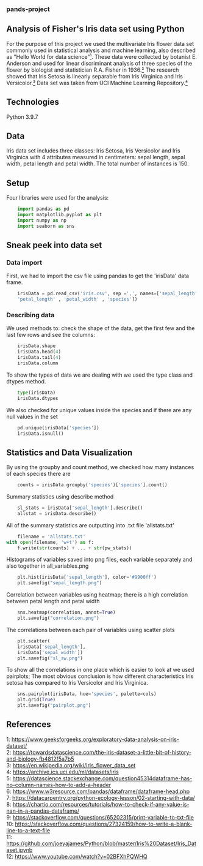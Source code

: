 ### pands-project
## Analysis of Fisher's Iris data set using Python 
For the purpose of this project we used the multivariate Iris flower data set commonly used in statistical analysis and machine learning, also described as "Hello World for data science"[¹][1]. These data were collected by botanist E. Anderson and used for linear discriminant analysis of three species of the flower by biologist and statistician R.A. Fisher in 1936.[²][2] The research showed that Iris Setosa is linearly separable from Iris Virginica and Iris Versicolor.[³][3] Data set was taken from UCI Machine Learning Repository.[⁴][4]

## Technologies
Python 3.9.7

## Data 
Iris data set includes three classes: Iris Setosa, Iris Versicolor and Iris Virginica with 4 attributes measured in centimeters: sepal length, sepal width, petal length and petal width. The total number of instances is 150.

## Setup
Four libraries were used for the analysis:
```python
    import pandas as pd
    import matplotlib.pyplot as plt
    import numpy as np
    import seaborn as sns
```

## Sneak peek into data set 
### Data import
First, we had to import the csv file using pandas to get the 'irisData' data frame.
```python
    irisData = pd.read_csv('iris.csv', sep =',', names=['sepal_length' , 'sepal_width' , 
    'petal_length' , 'petal_width' , 'species'])
```
### Describing data
We used methods to: check the shape of the data, get the first few and the last few rows and see the columns: 
```python
    irisData.shape
    irisData.head(4)
    irisData.tail(4)
    irisData.column
```

To show the types of data we are dealing with we used the type class and dtypes method.
```python
    type(irisData)
    irisData.dtypes
```

We also checked for unique values inside the species and if there are any null values in the set
```python
    pd.unique(irisData['species'])
    irisData.isnull()
```

## Statistics and Data Visualization 
By using the groupby and count method, we checked how many instances of each species there are
```python 
    counts = irisData.groupby('species')['species'].count()
```

Summary statistics using describe method
```python
    sl_stats = irisData['sepal_length'].describe()
    allstat = irisData.describe()
```

All of the summary statistics are outputting into .txt file 'allstats.txt'
```python
    filename = 'allstats.txt'
with open(filename, 'w+t') as f:
    f.write(str(counts) + ... + str(pw_stats))
```

Histograms of variables saved into png files, each variable separately and also together in all_variables.png
```python
    plt.hist(irisData['sepal_length'], color='#9900ff')
    plt.savefig("sepal_length.png")
```

Correlation between variables using heatmap; there is a high correlation between petal length and petal width
```python
    sns.heatmap(correlation, annot=True)
    plt.savefig("correlation.png")
```

The correlations between each pair of variables using scatter plots
```python 
    plt.scatter(
    irisData['sepal_length'], 
    irisData['sepal_width'])
    plt.savefig("sl_sw.png")
```

To show all the correlations in one place which is easier to look at we used pairplots;
The most obvious conclusion is how different characteristics Iris setosa has compared to Iris Versicolor and Iris Virginica. 
```python
    sns.pairplot(irisData, hue='species', palette=cols)
    plt.grid(True)
    plt.savefig("pairplot.png")
```

## References
[1]: https://www.geeksforgeeks.org/exploratory-data-analysis-on-iris-dataset/        
[2]: https://towardsdatascience.com/the-iris-dataset-a-little-bit-of-history-and-biology-fb4812f5a7b5    
[3]: https://en.wikipedia.org/wiki/Iris_flower_data_set  
[4]: https://archive.ics.uci.edu/ml/datasets/iris    

1:  https://www.geeksforgeeks.org/exploratory-data-analysis-on-iris-dataset/  
2:  https://towardsdatascience.com/the-iris-dataset-a-little-bit-of-history-and-biology-fb4812f5a7b5  
3:  https://en.wikipedia.org/wiki/Iris_flower_data_set  
4:  https://archive.ics.uci.edu/ml/datasets/iris  
5:  https://datascience.stackexchange.com/question45314dataframe-has-no-column-names-how-to-add-a-header    
6:  https://www.w3resource.com/pandas/dataframe/dataframe-head.php  
7:  https://datacarpentry.org/python-ecology-lesson/02-starting-with-data/  
8:  https://chartio.com/resources/tutorials/how-to-check-if-any-value-is-nan-in-a-pandas-dataframe/  
9:  https://stackoverflow.com/questions/65202315/print-variable-to-txt-file    
10: https://stackoverflow.com/questions/27324159/how-to-write-a-blank-line-to-a-text-file  
11: https://github.com/joeyajames/Python/blob/master/Iris%20Dataset/Iris_Dataset.ipynb  
12: https://www.youtube.com/watch?v=02BFXhPQWHQ
